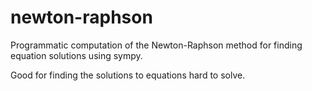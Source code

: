 # newton-raphson
Programmatic computation of the Newton-Raphson method for finding equation solutions using sympy.

Good for finding the solutions to equations hard to solve.
